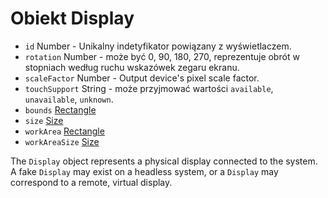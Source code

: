 # Obiekt Display

* `id` Number - Unikalny indetyfikator powiązany z wyświetlaczem.
* `rotation` Number - może być 0, 90, 180, 270, reprezentuje obrót w stopniach według ruchu wskazówek zegaru ekranu.
* `scaleFactor` Number - Output device's pixel scale factor.
* `touchSupport` String - może przyjmować wartości `available`, `unavailable`, `unknown`.
* `bounds` [Rectangle](rectangle.md)
* `size` [Size](size.md)
* `workArea` [Rectangle](rectangle.md)
* `workAreaSize` [Size](size.md)

The `Display` object represents a physical display connected to the system. A fake `Display` may exist on a headless system, or a `Display` may correspond to a remote, virtual display.